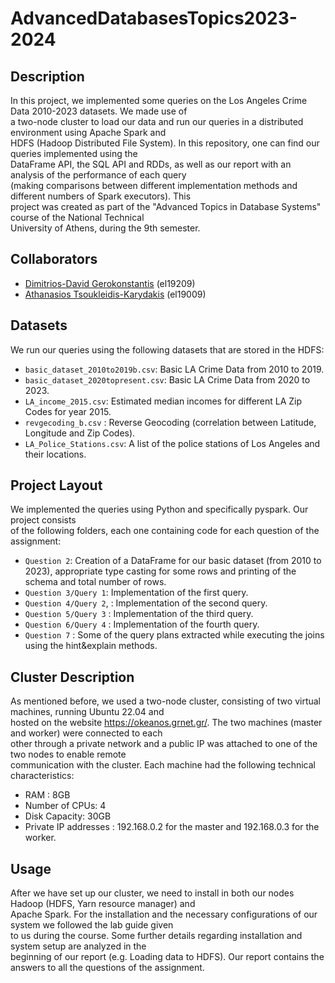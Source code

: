 # AdvancedDatabasesTopics2023-2024  

## Description
In this project, we implemented some queries on the Los Angeles Crime Data 2010-2023 datasets. We made use of  
a two-node cluster to load our data and run our queries in a distributed environment using Apache Spark and  
HDFS (Hadoop Distributed File System). In this repository, one can find our queries implemented using the  
DataFrame API, the SQL API and RDDs, as well as our report with an analysis of the performance of each query  
(making comparisons between different implementation methods and different numbers of Spark executors). This  
project was created as part of the "Advanced Topics in Database Systems" course of the National Technical  
University of Athens, during the 9th semester.    


## Collaborators  
- [Dimitrios-David Gerokonstantis](https://github.com/DimitrisDavidGerokonstantis)  (el19209)
- [Athanasios Tsoukleidis-Karydakis](https://github.com/ThanosTsoukleidis-Karydakis)  (el19009)

## Datasets  
We run our queries using the following datasets that are stored in the HDFS:  
- `basic_dataset_2010to2019b.csv`: Basic LA Crime Data from 2010 to 2019.  
- `basic_dataset_2020topresent.csv`: Basic LA Crime Data from 2020 to 2023. 
- `LA_income_2015.csv`: Estimated median incomes for different LA Zip Codes for year 2015.
- `revgecoding_b.csv` : Reverse Geocoding (correlation between Latitude, Longitude and Zip Codes).
- `LA_Police_Stations.csv`: A list of the police stations of Los Angeles and their locations.  

## Project Layout
We implemented the queries using Python and specifically pyspark. Our project consists  
of the following folders, each one containing code for each question of the assignment:  

- `Question 2`: Creation of a DataFrame for our basic dataset (from 2010 to 2023), appropriate type casting
for some rows and printing of the schema and total number of rows.  
- `Question 3/Query 1`: Implementation of the first query.
- `Question 4/Query 2`, : Implementation of the second query.
- `Question 5/Query 3` : Implementation of the third query.
- `Question 6/Query 4` :  Implementation of the fourth query.
- `Question 7` : Some of the query plans extracted while executing the joins using the
hint&explain methods.  

## Cluster Description
As mentioned before, we used a two-node cluster, consisting of two virtual machines, running Ubuntu 22.04 and    
hosted on the website https://okeanos.grnet.gr/. The two machines (master and worker) were connected to each  
other through a private network and a public IP was attached to one of the two nodes to enable remote  
communication with the cluster. Each machine had the following technical characteristics:   
- RAM : 8GB
- Number of CPUs: 4
- Disk Capacity:  30GB
- Private IP addresses : 192.168.0.2 for the master and 192.168.0.3 for the worker.  

## Usage
After we have set up our cluster, we need to install in both our nodes Hadoop (HDFS, Yarn resource manager) and  
Apache Spark. For the installation and the necessary configurations of our system we followed the lab guide given  
to us during the course. Some further details regarding installation and system setup are analyzed in the  
beginning of our report (e.g. Loading data to HDFS). Our report contains the answers to all the questions of the assignment.  
